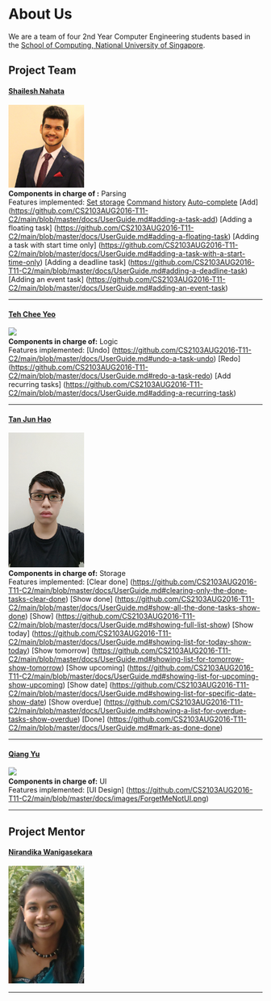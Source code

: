 <!-- @@author A0147619W -->
# About Us

We are a team of four 2nd Year Computer Engineering students based in the [School of Computing, National University of Singapore](http://www.comp.nus.edu.sg).

## Project Team

#### [Shailesh Nahata](https://github.com/nahata-shailesh) <br>
<img src="images/Shailesh.JPG" width="150"><br>
**Components in charge of :** Parsing <br>
Features implemented: 
[Set storage](https://github.com/CS2103AUG2016-T11-C2/main/blob/master/docs/UserGuide.md#set-storage-setstorage)
[Command history](https://github.com/CS2103AUG2016-T11-C2/main/blob/master/docs/UserGuide.md#command-history-up-and-down-arrow-keys)
[Auto-complete](https://github.com/CS2103AUG2016-T11-C2/main/blob/master/docs/UserGuide.md#autocomplete-feature-tab-button-or-space-bar)
[Add] (https://github.com/CS2103AUG2016-T11-C2/main/blob/master/docs/UserGuide.md#adding-a-task-add)
[Adding a floating task] (https://github.com/CS2103AUG2016-T11-C2/main/blob/master/docs/UserGuide.md#adding-a-floating-task)
[Adding a task with start time only] (https://github.com/CS2103AUG2016-T11-C2/main/blob/master/docs/UserGuide.md#adding-a-task-with-a-start-time-only)
[Adding a deadline task] (https://github.com/CS2103AUG2016-T11-C2/main/blob/master/docs/UserGuide.md#adding-a-deadline-task)
[Adding an event task] (https://github.com/CS2103AUG2016-T11-C2/main/blob/master/docs/UserGuide.md#adding-an-event-task)

  

-----

#### [Teh Chee Yeo](https://github.com/cheo1994) <br>
<img src="images/Chee Yeo.png" width="150"><br>
**Components in charge of:** Logic <br> 
Features implemented:
[Undo] (https://github.com/CS2103AUG2016-T11-C2/main/blob/master/docs/UserGuide.md#undo-a-task-undo)
[Redo] (https://github.com/CS2103AUG2016-T11-C2/main/blob/master/docs/UserGuide.md#redo-a-task-redo)
[Add recurring tasks] (https://github.com/CS2103AUG2016-T11-C2/main/blob/master/docs/UserGuide.md#adding-a-recurring-task)


-----

#### [Tan Jun Hao](https://github.com/e0003083)  <br>
<img src="images/Jun Hao.jpg" width="150"><br>
**Components in charge of:** Storage <br>
Features implemented:
[Clear done] (https://github.com/CS2103AUG2016-T11-C2/main/blob/master/docs/UserGuide.md#clearing-only-the-done-tasks-clear-done)
[Show done] (https://github.com/CS2103AUG2016-T11-C2/main/blob/master/docs/UserGuide.md#show-all-the-done-tasks-show-done)
[Show] (https://github.com/CS2103AUG2016-T11-C2/main/blob/master/docs/UserGuide.md#showing-full-list-show)
[Show today] (https://github.com/CS2103AUG2016-T11-C2/main/blob/master/docs/UserGuide.md#showing-list-for-today-show-today)
[Show tomorrow] (https://github.com/CS2103AUG2016-T11-C2/main/blob/master/docs/UserGuide.md#showing-list-for-tomorrow-show-tomorrow)
[Show upcoming] (https://github.com/CS2103AUG2016-T11-C2/main/blob/master/docs/UserGuide.md#showing-list-for-upcoming-show-upcoming)
[Show date] (https://github.com/CS2103AUG2016-T11-C2/main/blob/master/docs/UserGuide.md#showing-list-for-specific-date-show-date)
[Show overdue]
(https://github.com/CS2103AUG2016-T11-C2/main/blob/master/docs/UserGuide.md#showing-a-list-for-overdue-tasks-show-overdue) 
[Done] (https://github.com/CS2103AUG2016-T11-C2/main/blob/master/docs/UserGuide.md#mark-as-done-done)
 


-----

#### [Qiang Yu](https://github.com/Hastyrush) <br>
<img src="images/Qiang Yu.png" width="150"><br>
**Components in charge of:** UI <br>
Features implemented:
[UI Design] (https://github.com/CS2103AUG2016-T11-C2/main/blob/master/docs/images/ForgetMeNotUI.png)  


-----

## Project Mentor
 
#### [Nirandika Wanigasekara](https://github.com/nirandiw) <br>
<img src="images/ProjectMentor.png" width="150">

-----
